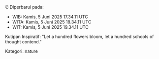 ⏰ Diperbarui pada:
- WIB: Kamis, 5 Juni 2025 17.34.11 UTC
- WITA: Kamis, 5 Juni 2025 18.34.11 UTC
- WIT: Kamis, 5 Juni 2025 19.34.11 UTC

Kutipan Inspiratif:
"Let a hundred flowers bloom, let a hundred schools of thought contend."


Kategori: nature

